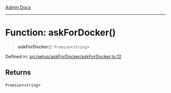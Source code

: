 [Admin Docs](/)

***

# Function: askForDocker()

> **askForDocker**(): `Promise`\<`string`\>

Defined in: [src/setup/askForDocker/askForDocker.ts:12](https://github.com/gautam-divyanshu/talawa-admin/blob/69cd9f147d3701d1db7821366b2c564d1fb49f77/src/setup/askForDocker/askForDocker.ts#L12)

## Returns

`Promise`\<`string`\>
